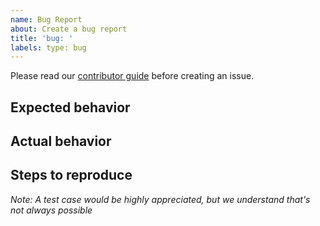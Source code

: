 ```yaml
---
name: Bug Report
about: Create a bug report
title: 'bug: '
labels: type: bug
---
```


Please read our [contributor guide](https://github.com/Netflix/conductor/blob/main/CONTRIBUTING.md) before creating an issue.

## Expected behavior

## Actual behavior

## Steps to reproduce

_Note: A test case would be highly appreciated, but we understand that's not always possible_ 
